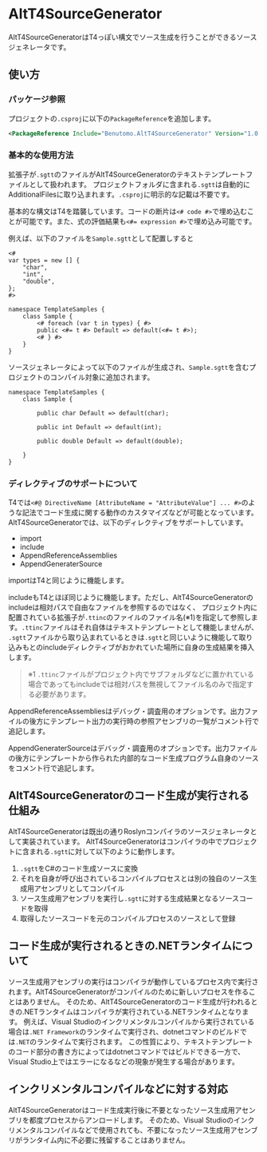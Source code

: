 # AltT4SourceGenerator

AltT4SourceGeneratorはT4っぽい構文でソース生成を行うことができるソースジェネレータです。

## 使い方

### パッケージ参照

プロジェクトの`.csproj`に以下の`PackageReference`を追加します。

```xml
<PackageReference Include="Benutomo.AltT4SourceGenerator" Version="1.0.1" PrivateAssets="true" />
```

### 基本的な使用方法

拡張子が`.sgtt`のファイルがAltT4SourceGeneratorのテキストテンプレートファイルとして扱われます。
プロジェクトフォルダに含まれる`.sgtt`は自動的にAdditionalFilesに取り込まれます。`.csproj`に明示的な記載は不要です。

基本的な構文はT4を踏襲しています。コードの断片は`<# code #>`で埋め込むことが可能です。また、式の評価結果も`<#= expression #>`で埋め込み可能です。

例えば、以下のファイルを`Sample.sgtt`として配置しすると

```
<#
var types = new [] {
    "char",
    "int",
    "double",
};
#>

namespace TemplateSamples {
    class Sample {
        <# foreach (var t in types) { #>
        public <#= t #> Default => default(<#= t #>);
        <# } #>
    }
}
```

ソースジェネレータによって以下のファイルが生成され、`Sample.sgtt`を含むプロジェクトのコンパイル対象に追加されます。

```
namespace TemplateSamples {
    class Sample {
        
        public char Default => default(char);
        
        public int Default => default(int);
        
        public double Default => default(double);
        
    }
}
```

### ディレクティブのサポートについて

T4では`<#@ DirectiveName [AttributeName = "AttributeValue"] ... #>`のような記法でコード生成に関する動作のカスタマイズなどが可能となっています。
AltT4SourceGeneratorでは、以下のディレクティブをサポートしています。

- import
- include
- AppendReferenceAssemblies
- AppendGeneraterSource

importはT4と同じように機能します。

includeもT4とほぼ同じように機能します。ただし、AltT4SourceGeneratorのincludeは相対パスで自由なファイルを参照するのではなく、
プロジェクト内に配置されている拡張子が`.ttinc`のファイルのファイル名(※1)を指定して参照します。`.ttinc`ファイルはそれ自体はテキストテンプレートとして機能しませんが、
`.sgtt`ファイルから取り込まれているときは`.sgtt`と同じいように機能して取り込みもとのincludeディレクティブがおかれていた場所に自身の生成結果を挿入します。

> ※1 `.ttinc`ファイルがプロジェクト内でサブフォルダなどに置かれている場合であってもincludeでは相対パスを無視してファイル名のみで指定する必要があります。

AppendReferenceAssembliesはデバッグ・調査用のオプションです。出力ファイルの後方にテンプレート出力の実行時の参照アセンブリの一覧がコメント行で追記します。

AppendGeneraterSourceはデバッグ・調査用のオプションです。出力ファイルの後方にテンプレートから作られた内部的なコード生成プログラム自身のソースをコメント行で追記します。

## AltT4SourceGeneratorのコード生成が実行される仕組み

AltT4SourceGeneratorは既出の通りRoslynコンパイラのソースジェネレータとして実装されています。
AltT4SourceGeneratorはコンパイラの中でプロジェクトに含まれる`.sgtt`に対して以下のように動作します。

1. `.sgtt`をC#のコード生成ソースに変換
2. それを自身が呼び出されているコンパイルプロセスとは別の独自のソース生成用アセンブリとしてコンパイル
3. ソース生成用アセンブリを実行し`.sgtt`に対する生成結果となるソースコードを取得
4. 取得したソースコードを元のコンパイルプロセスのソースとして登録

## コード生成が実行されるときの.NETランタイムについて

ソース生成用アセンブリの実行はコンパイラが動作しているプロセス内で実行されます。AltT4SourceGeneratorがコンパイルのために新しいプロセスを作ることはありません。
そのため、AltT4SourceGeneratorのコード生成が行われるときの.NETランタイムはコンパイラが実行されている.NETランタイムとなります。
例えば、Visual Studioのインクリメンタルコンパイルから実行されている場合は`.NET Framework`のランタイムで実行され、dotnetコマンドのビルドでは`.NET`のランタイムで実行されます。
この性質により、テキストテンプレートのコード部分の書き方によってはdotnetコマンドではビルドできる一方で、Visual Studio上ではエラーになるなどの現象が発生する場合があります。

## インクリメンタルコンパイルなどに対する対応

AltT4SourceGeneratorはコード生成実行後に不要となったソース生成用アセンブリを都度プロセスからアンロードします。
そのため、Visual Studioのインクリメンタルコンパイルなどで使用されても、不要になったソース生成用アセンブリがランタイム内に不必要に残留することはありません。
